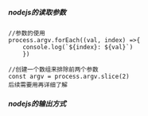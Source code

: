 ##### nodejs的读取参数

```
//参数的使用
process.argv.forEach((val, index) =>{
	console.log(`${index}: ${val}`)
	})

//创建一个数组来排除前两个参数
const argv = process.argv.slice(2)
后续需要用再详细了解
```
##### nodejs的输出方式

